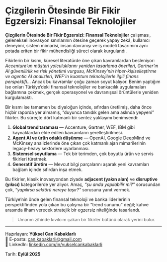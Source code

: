 # Çizgilerin Ötesinde Bir Fikir Egzersizi: Finansal Teknolojiler

**Çizgilerin Ötesinde Bir Fikir Egzersizi: Finansal Teknolojiler** çalışması, geleneksel inovasyon sınırlarının ötesine geçerek yapay zekâ, kullanıcı deneyimi, sistem mimarisi, insan davranışı ve iş modeli tasarımını aynı potada eriten bir fikir mühendisliği süreci olarak kurgulandı.

Fikirlerin bir kısmı, küresel literatürde öne çıkan kavramlardan besleniyor: *Accenture’un müşteri yolculuklarını yeniden tasarlama önerileri, Gartner’ın AI güvenilirlik ve risk yönetimi vurgusu, McKinsey’nin hiper-kişiselleştirme ve agentic AI analizleri, WEF’in kuantum teknolojilerle ilgili finans perspektifi*… Ancak bu kavramlar çoğu zaman soyut kalıyor. Benim yaptığım ise onları Türkiye’deki finansal teknolojiler ve bankacılık uygulamaları bağlamına çekmek, gerçek operasyonel ve davranışsal örüntülerle yeniden kurgulamaktı.

Bir kısmı ise tamamen bu diyaloğun içinde, sıfırdan üretilmiş, daha önce hiçbir raporda yer almamış, “duyunca tanıdık gelen ama aslında yepyeni” fikirler. Bu süreçte dört katmanlı bir sentez yaklaşımı benimsendi:

1. **Global trend taraması** — Accenture, Gartner, WEF, IBM gibi kaynaklardan elde edilen kavramların yerelleştirilmesi.  
2. **Agent AI ve ürün odaklı düşünme** — OpenAI, Google DeepMind ve McKinsey analizlerinde öne çıkan çok katmanlı ajan mimarilerinin legacy-heavy sektörlere uyarlanması.  
3. **Sistemsel soyutlama** — Tek bir terimden, çok boyutlu ürün ve servis fikirleri türetmek.  
4. **Generatif üretim** — Mevcut bilgi parçalarını aşarak yeni kavramları bağlam içinde sıfırdan inşa etmek.

Bu fikirler, klasik inovasyondan ziyade **adjacent (yakın alan)** ve **disruptive (yıkıcı)** kategorilerde yer alıyor. Amaç, *“şu anda yapılabilir mi?”* sorusundan çok, *“yapılırsa sektörü nereye taşır?”* sorusuna yanıt vermek.

Türkiye’nin önde gelen finansal teknoloji ve banka liderlerinin perspektifinden yola çıkan bu çalışma bir “trend sunumu” değil; kahve arasında ilham verecek stratejik bir egzersiz niteliğinde tasarlandı.

> Umarım zihinde kıvılcım çakan bir fikirler bütünü olarak yerini bulur.

---

Hazırlayan: **Yüksel Can Kabaklarlı**  
📧 E-posta: [can.kabaklarli@gmail.com](mailto:can.kabaklarli@gmail.com)  
🔗 LinkedIn: [linkedin.com/in/yukselcankabaklarli](https://www.linkedin.com/in/yukselcankabaklarli/)  

Tarih: **Eylül 2025**
